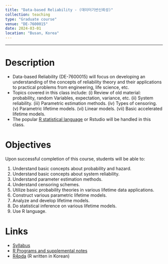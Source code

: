 ```yaml
---
title: "Data-based Reliability - (데이터기반신뢰성)"
collection: teaching
type: "Graduate course"
venue: "DE-7600015"
date: 2024-03-01
location: "Busan, Korea"
---
```

---

Description
======
+ Data-based Reliability (DE-7600015) will focus on developing an understanding
of the concepts of reliability theory and their applications to practical problems
from engineering, life science, etc. 
+ Topics covered in this class include:
(i) Review of old material: probability, random Variables, expectation, variance, etc.
(ii) System reliability.
(iii) Parametric estimation methods.
(iv) Types of censoring.
(v) Parametric lifetime models.
(vi) Linear models.
(vii) Basic accelerated lifetime models.
+ The popular [R statistical language](https://www.r-project.org/) 
  or Rstudio will be handled in this class.

Objectives 
======
Upon successful completion of this course, students will be able to:
1. Understand basic concepts about probability and hazard.
1. Understand basic concepts about system reliability.
1. Understand parameter estimation methods.
1. Understand censoring schemes.
1. Utilize basic probability theories in various lifetime data applications.
1. Construct various parametric lifetime models.
1. Analyze and develop lifetime models.
1. Do statistical inference on various lifetime models.
1. Use R language.

Links
======
+ [Syllabus](/files/syllabus/syl-DE-7600015-2024.pdf)
+ [R Programs and supplemental notes](https://github.com/AppliedStat/class/tree/master/Reliability)
+ [R4pda](http://r4pda.co.kr/) (R written in Korean)

